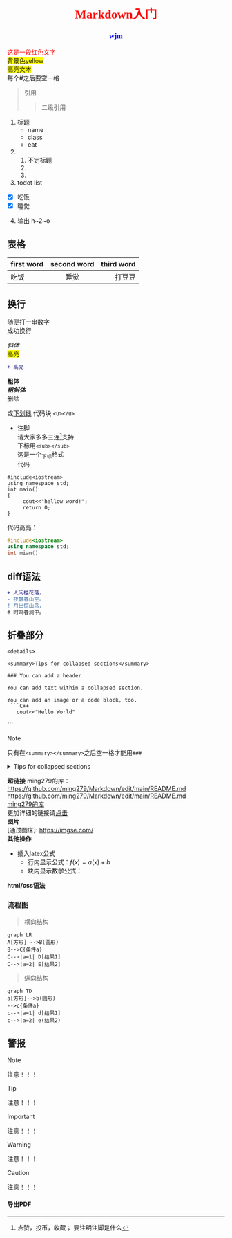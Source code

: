 # <center><font face="仿宋" color=red>Markdown入门</font>
</center>

### <center><font face="宋体" color=blue>wjm</center></font>
<span style="color: red;">这是一段红色文字</span>   
<span style="background-color: yellow;">背景色yellow</span>   
<span style="background-color: yellow;">高亮文本</span>   
每个#之后要空一格
>引用
>>二级引用

1. 标题
   - name
   - class
   - eat
2. 1. 不定标题
   2.
   3.
3. todot list
  - [x] 吃饭
  - [x] 睡觉
4. 输出
   h~2~o
## 表格
|first word|second word|third word|
| :---- | :-----:|---: |
|吃饭|睡觉|打豆豆|
## 换行
随便打一串数字<br>成功换行

*斜体*   
<mark>高亮</mark>   
```diff
+ 高亮
```
**粗体**   
***粗斜体***   
~~删除~~   
   
或<ins>下划线</ins>
代码块  `<u></u>`   
- 注脚   
  请大家多多三连[^1]支持   
下标用`<sub></sub>`   
这是一个<sub>下标</sub>格式   
代码
```<table><tr><td bgcolor=yellow>  
#include<iostream>
using namespace std;
int main()
{
     cout<<"hellow word!";
     return 0;
}

```
代码高亮：
```C++
#include<iostream>
using namespace std;
int mian()
```
## diff语法   
```diff
+ 人闲桂花落，
- 夜静春山空。
! 月出惊山鸟，
# 时鸣春涧中。
```
## 折叠部分
```
<details>

<summary>Tips for collapsed sections</summary>

### You can add a header

You can add text within a collapsed section. 

You can add an image or a code block, too.
 ```C++
   cout<<"Hello World"
 ```
</details>
``` 

> [!NOTE]
> 只有在```<summary></summary>```之后空一格才能用`###`
<details>


<summary>Tips for collapsed sections</summary>

### You can add a header

You can add text within a collapsed section. 

You can add an image or a code block, too.

 ```C++
   cout<<"Hello World"
 ```

</details>

**超链接**
  ming279的库：https://github.com/ming279/Markdown/edit/main/README.md   
  <https://github.com/ming279/Markdown/edit/main/README.md>   
  [ming279的库](https://github.com/ming279/Markdown/edit/main/README.md)   
      更加详细的链接请[点击](https://markdown.com.cn/basic-syntax/links.html)   
**图片**   
   [通过图床]: https://imgse.com/   
**其他操作**
- 插入latex公式
   - 行内显示公式：$f(x)=a(x)+b$
   - 块内显示数学公式：$$ $$

 **html/css语法**   
 ### 流程图   
>横向结构   
 ```mermaid
 graph LR
 A[方形] -->B(圆形)
 B-->C{条件a}
 C-->|a=1| D[结果1]
C-->|a=2| E[结果2]

 ```
 >纵向结构   
 ```mermaid
 graph TD
 a[方形]-->b(圆形)
 -->c{条件a}
 c-->|a=1| d[结果1]
 c-->|a=2| e(结果2)
 ```
## 警报
> [!NOTE]
> 注意！！！

> [!TIP]
> 注意！！！

> [!IMPORTANT]
> 注意！！！

> [!WARNING]
> 注意！！！

> [!CAUTION]
> 注意！！！
#### 导出PDF

  [^1]:点赞，投币，收藏；
  要注明注脚是什么
  
